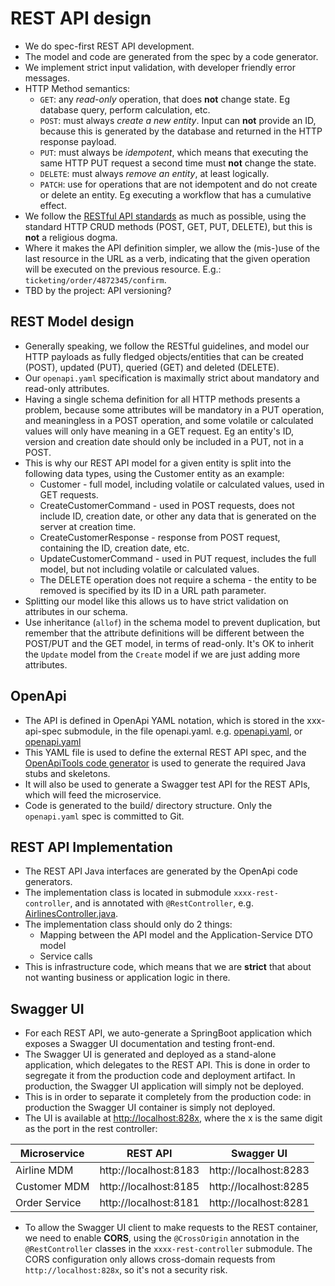 # REST API design

- We do spec-first REST API development.
- The model and code are generated from the spec by a code generator.
- We implement strict input validation, with developer friendly error messages.
- HTTP Method semantics:
    - `GET`: any _read-only_ operation, that does **not** change state. Eg database query, perform calculation, etc.
    - `POST`: must always _create a new entity_. Input can **not** provide an ID, because this is generated by the
      database
      and returned in the HTTP response payload.
    - `PUT`: must always be _idempotent_, which means that executing the same HTTP PUT request a second time must
      **not** change the state.
    - `DELETE`: must always _remove an entity_, at least logically.
    - `PATCH`: use for operations that are not idempotent and do not create or delete an entity. Eg executing a workflow
      that has a cumulative effect.
- We follow the [RESTful API standards](https://aws.amazon.com/what-is/restful-api/) as much as possible, using the
  standard HTTP CRUD methods (POST, GET, PUT, DELETE), but this is **not** a religious dogma.
- Where it makes the API definition simpler, we allow the (mis-)use of the last resource in the URL as a verb,
  indicating that the given operation will be executed on the previous resource. E.g.:
  `ticketing/order/4872345/confirm`.
- TBD by the project: API versioning?

## REST Model design

- Generally speaking, we follow the RESTful guidelines, and model our HTTP payloads as fully fledged objects/entities
  that can be created (POST), updated (PUT), queried (GET) and deleted (DELETE).
- Our `openapi.yaml` specification is maximally strict about mandatory and read-only attributes.
- Having a single schema definition for all HTTP methods presents a problem, because some attributes will be mandatory
  in a PUT operation, and meaningless in a POST operation, and some volatile or calculated values will only have meaning
  in a GET request. Eg an entity's ID, version and creation date should only be included in a PUT, not in a POST.
- This is why our REST API model for a given entity is split into the following data types, using the Customer entity as
  an example:
    - Customer - full model, including volatile or calculated values, used in GET requests.
    - CreateCustomerCommand - used in POST requests, does not include ID, creation date, or other any data that is
      generated on the server at creation time.
    - CreateCustomerResponse - response from POST request, containing the ID, creation date, etc.
    - UpdateCustomerCommand - used in PUT request, includes the full model, but not including volatile or calculated
      values.
    - The DELETE operation does not require a schema - the entity to be removed is specified by its ID in a URL path
      parameter.
- Splitting our model like this allows us to have strict validation on attributes in our schema.
- Use inheritance (`allof`) in the schema model to prevent duplication, but remember that the attribute definitions will
  be different between the POST/PUT and the GET model, in terms of read-only. It's OK to inherit the `Update` model from
  the `Create` model if we are just adding more attributes.

## OpenApi

- The API is defined in OpenApi YAML notation, which is stored in the xxx-api-spec submodule, in the file openapi.yaml.
  e.g. [openapi.yaml](../customer-service/customer-application/customer-api-spec/src/main/spec/openapi.yaml), or
  [openapi.yaml](../order-service/order-application/order-api-spec/src/main/spec/openapi.yaml)
- This YAML file is used to define the external REST API spec, and
  the [OpenApiTools code generator](https://github.com/OpenAPITools/openapi-generator#readme) is used to generate the
  required Java stubs and skeletons.
- It will also be used to generate a Swagger test API for the REST APIs, which will feed the microservice.
- Code is generated to the build/ directory structure. Only the `openapi.yaml` spec is committed to Git.

## REST API Implementation

- The REST API Java interfaces are generated by the OpenApi code generators.
- The implementation class is located in submodule `xxxx-rest-controller`, and is annotated with `@RestController`, e.g.
  [AirlinesController.java](../airline-mdm/airline-mdm-presentation/airline-mdm-rest-controller/src/main/java/com/acroteq/ticketing/airline/service/presentation/rest/AirlinesController.java).
- The implementation class should only do 2 things:
    - Mapping between the API model and the Application-Service DTO model
    - Service calls
- This is infrastructure code, which means that we are **strict** that about not wanting business or application logic
  in there.

## Swagger UI

- For each REST API, we auto-generate a SpringBoot application which exposes a Swagger UI documentation and testing
  front-end.
- The Swagger UI is generated and deployed as a stand-alone application, which delegates to the REST API. This is done
  in order to segregate it from the production code and deployment artifact. In production, the Swagger UI application
  will simply not be deployed.
- This is in order to separate it completely from the production code:  in production the Swagger UI container
  is simply not deployed.
- The UI is available at [http://localhost:828x](http://localhost:828x), where the x is the same digit as the
  port in the rest controller:

| Microservice  | REST API              | Swagger UI            |
 |---------------|-----------------------|-----------------------|
| Airline MDM   | http://localhost:8183 | http://localhost:8283 |
| Customer MDM  | http://localhost:8185 | http://localhost:8285 |
| Order Service | http://localhost:8181 | http://localhost:8281 |

- To allow the Swagger UI client to make requests to the REST container, we need to enable **CORS**, using
  the `@CrossOrigin` annotation in the `@RestController` classes in the `xxxx-rest-controller` submodule.
  The CORS configuration only allows cross-domain requests from `http://localhost:828x`, so it's not a security
  risk.
